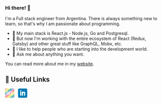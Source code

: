 ### Hi there! 👋

I'm a Full stack engineer from Argentina. There is always something new to learn, so that's why I am passionate about programming.

- 💪 My main stack is React.js - Node.js, Go and Postgresql.
- 🌱 But now I'm working with the entire ecosystem of React (Redux, Gatsby) and other great stuff like GraphQL, Mobx, etc.
- 👯 I like to help people who are starting into the development world.
- 💬 Ask me about anything you want.

You can read more about me in my [website](https://www.linkedin.com/in/tomas-aguinaga-482036187/).


## 📇 Useful Links

<p align='left'>
<a target="_blank" href="https://www.linkedin.com/in/tomas-aguinaga-482036187/"><img height="30" src="https://github.com/Raagh/Raagh/raw/master/dev.png?raw=true" alt="My website" ></a>&nbsp;&nbsp;
<a target="_blank" href="https://www.linkedin.com/in/tomas-aguinaga-482036187/"><img height="30" src="https://github.com/Raagh/Raagh/raw/master/linkedin.png?raw=true" alt="Linkedin logo"></a>&nbsp;&nbsp;
</p>
